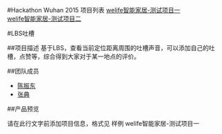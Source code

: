 ﻿#Hackathon Wuhan 2015 项目列表
[welife智能家居-测试项目一](https://github.com/binhe22/HackWuhan2015)  
[welife智能家居-测试项目二](https://github.com/binhe22/HackWuhan2015)


#LBS吐槽

##项目描述
基于LBS，查看当前定位距离周围的吐槽声音，可以添加自己的吐槽，点赞等，综合得到大家对于某一地点的评价。

##团队成员
* [陈振东](https://github.com/NeoDG)
* [张典](https://github.com/bd17kaka)

##产品预览


请在此行文字前添加项目信息，格式见 样例 welife智能家居-测试项目一 

